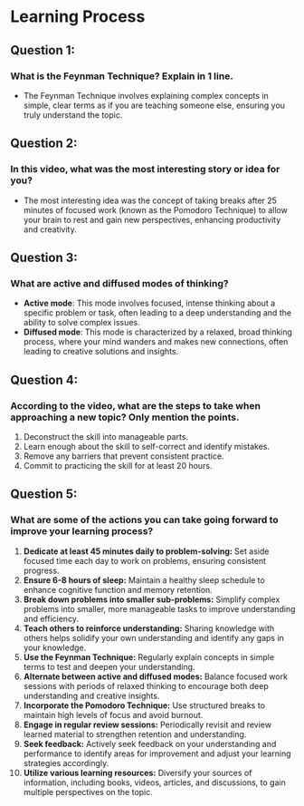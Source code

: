 # Learning Process

## Question 1:

### What is the Feynman Technique? Explain in 1 line.

- The Feynman Technique involves explaining complex concepts in simple, clear terms as if you are teaching someone else, ensuring you truly understand the topic.

## Question 2:

### In this video, what was the most interesting story or idea for you?

- The most interesting idea was the concept of taking breaks after 25 minutes of focused work (known as the Pomodoro Technique) to allow your brain to rest and gain new perspectives, enhancing productivity and creativity.

## Question 3:

### What are active and diffused modes of thinking?

- **Active mode**: This mode involves focused, intense thinking about a specific problem or task, often leading to a deep understanding and the ability to solve complex issues.
- **Diffused mode**: This mode is characterized by a relaxed, broad thinking process, where your mind wanders and makes new connections, often leading to creative solutions and insights.

## Question 4:

### According to the video, what are the steps to take when approaching a new topic? Only mention the points.

1. Deconstruct the skill into manageable parts.
2. Learn enough about the skill to self-correct and identify mistakes.
3. Remove any barriers that prevent consistent practice.
4. Commit to practicing the skill for at least 20 hours.

## Question 5:

### What are some of the actions you can take going forward to improve your learning process?

1. **Dedicate at least 45 minutes daily to problem-solving:** Set aside focused time each day to work on problems, ensuring consistent progress.
2. **Ensure 6-8 hours of sleep:** Maintain a healthy sleep schedule to enhance cognitive function and memory retention.
3. **Break down problems into smaller sub-problems:** Simplify complex problems into smaller, more manageable tasks to improve understanding and efficiency.
4. **Teach others to reinforce understanding:** Sharing knowledge with others helps solidify your own understanding and identify any gaps in your knowledge.
5. **Use the Feynman Technique:** Regularly explain concepts in simple terms to test and deepen your understanding.
6. **Alternate between active and diffused modes:** Balance focused work sessions with periods of relaxed thinking to encourage both deep understanding and creative insights.
7. **Incorporate the Pomodoro Technique:** Use structured breaks to maintain high levels of focus and avoid burnout.
8. **Engage in regular review sessions:** Periodically revisit and review learned material to strengthen retention and understanding.
9. **Seek feedback:** Actively seek feedback on your understanding and performance to identify areas for improvement and adjust your learning strategies accordingly.
10. **Utilize various learning resources:** Diversify your sources of information, including books, videos, articles, and discussions, to gain multiple perspectives on the topic.
